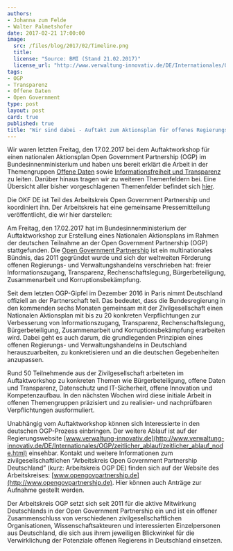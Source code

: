 ```yaml
---
authors: 
- Johanna zum Felde
- Walter Palmetshofer
date: 2017-02-21 17:00:00
image:
  src: /files/blog/2017/02/Timeline.png
  title: 
  license: "Source: BMI (Stand 21.02.2017)"
  license_url: "http://www.verwaltung-innovativ.de/DE/Internationales/OGP/zeitlicher_ablauf/zeitlicher_ablauf_node.html"
tags:
- OGP
- Transparenz 
- Offene Daten
- Open Government
type: post 
layout: post 
card: true
published: true
title: "Wir sind dabei - Auftakt zum Aktionsplan für offenes Regierungs- und Verwaltungshandeln" 
---
```

Wir waren letzten Freitag, den 17.02.2017 bei dem Auftaktworkshop für einen nationalen Aktionsplan Open Government Partnership (OGP) im Bundesinnenministerium und haben uns bereit erklärt die Arbeit in der Themengruppen [Offene Daten](https://pad.okfn.de/p/NAP-offeneDaten) sowie [Informationsfreiheit und Transparenz](https://pad.okfn.de/p/NAP-Informationsfreiheit_Transparenz ) zu leiten. Darüber hinaus tragen wir zu weiteren Themenfeldern bei. Eine Übersicht aller bisher vorgeschlagenen Themenfelder befindet sich [hier](https://pad.okfn.de/p/Themencluster_OGP_NAP). 

Die OKF DE ist Teil des Arbeitskreis Open Government Partnership und koordiniert ihn. Der Arbeitskreis hat eine gemeinsame Pressemitteilung veröffentlicht, die wir hier darstellen:



Am Freitag, den 17.02.2017 hat im Bundesinnenministerium der Auftaktworkshop zur Erstellung eines Nationalen Aktionsplans im Rahmen der deutschen Teilnahme an der Open Government Partnership (OGP) stattgefunden. Die [Open Government Partnership](http://www.opengovpartnership.org/ ) ist ein multinationales Bündnis, das 2011 gegründet wurde und sich der weltweiten Förderung offenen Regierungs- und Verwaltungshandelns verschrieben hat: freier Informationszugang, Transparenz, Rechenschaftslegung, Bürgerbeteiligung, Zusammenarbeit und Korruptionsbekämpfung. 

Seit dem letzten OGP-Gipfel im Dezember 2016 in Paris nimmt Deutschland offiziell an der Partnerschaft teil. Das bedeutet, dass die Bundesregierung in den kommenden sechs Monaten gemeinsam mit der Zivilgesellschaft einen Nationalen Aktionsplan mit bis zu 20 konkreten Verpflichtungen zur Verbesserung von Informationszugang, Transparenz, Rechenschaftslegung, Bürgerbeteiligung, Zusammenarbeit und Korruptionsbekämpfung erarbeiten wird. Dabei geht es auch darum, die grundlegenden Prinzipien eines offenen Regierungs- und Verwaltungshandelns in Deutschland herauszuarbeiten, zu konkretisieren und an die deutschen Gegebenheiten anzupassen. 

Rund 50 Teilnehmende aus der Zivilgesellschaft arbeiteten im Auftaktworkshop zu konkreten Themen wie Bürgerbeteiligung, offene Daten und Transparenz, Datenschutz und IT-Sicherheit, offene Innovation und Kompetenzaufbau. In den nächsten Wochen wird diese initiale Arbeit in offenen Themengruppen präzisiert und zu realisier- und nachprüfbaren Verpflichtungen ausformuliert. 

Unabhängig vom Auftaktworkshop können sich Interessierte in den deutschen OGP-Prozess einbringen. Der weitere Ablauf ist auf der Regierungswebsite [www.verwaltung-innovativ.de](http://www.verwaltung-innovativ.de/DE/Internationales/OGP/zeitlicher_ablauf/zeitlicher_ablauf_node.html) einsehbar. Kontakt und weitere Informationen zum zivilgesellschaftlichen “Arbeitskreis Open Government Partnership Deutschland” (kurz: Arbeitskreis OGP DE) finden sich auf der Website des Arbeitskreises: [www.opengovpartnership.de](http://www.opengovpartnership.de). Hier können auch Anträge zur Aufnahme gestellt werden. 

Der Arbeitskreis OGP setzt sich seit 2011 für die aktive Mitwirkung Deutschlands in der Open Government Partnership ein und ist ein offener Zusammenschluss von verschiedenen zivilgesellschaftlichen Organisationen, Wissenschaftsakteuren und interessierten Einzelpersonen aus Deutschland, die sich aus ihrem jeweiligen Blickwinkel für die Verwirklichung der Potenziale offenen Regierens in Deutschland einsetzen.
